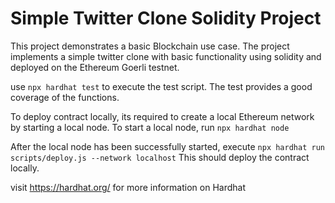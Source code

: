 # Simple Twitter Clone Solidity Project

This project demonstrates a basic Blockchain use case. The project implements a simple twitter clone with basic functionality using solidity and deployed on the Ethereum Goerli testnet. 


use `npx hardhat test` to execute the test script. The test provides a good coverage of the functions. 

To deploy contract locally, its required to create a local Ethereum network by starting a local node.
To start a local node, run `npx hardhat node`

After the local node has been successfully started, execute `npx hardhat run scripts/deploy.js --network localhost`
This should deploy the contract locally. 

visit https://hardhat.org/ for more information on Hardhat

